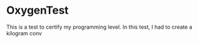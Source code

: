# OxygenTest  
This is a test to certify my programming level. In this test, I had to create a kilogram conv                                                                                                    
       
